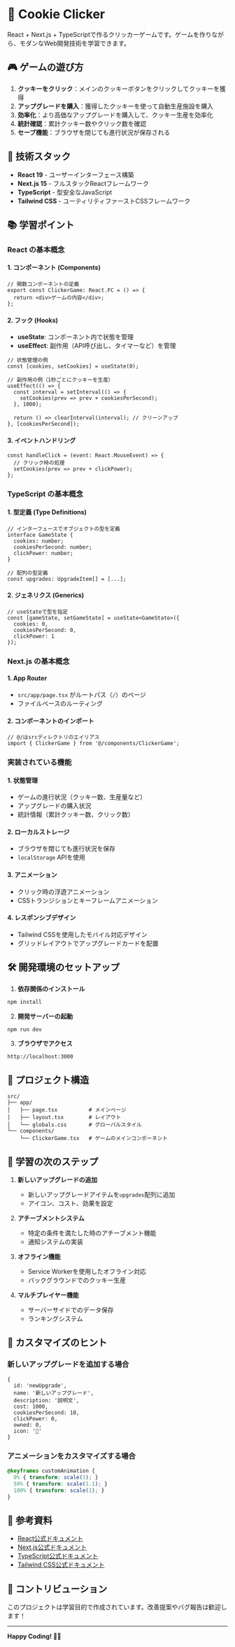 # 🍪 Cookie Clicker

React + Next.js + TypeScriptで作るクリッカーゲームです。ゲームを作りながら、モダンなWeb開発技術を学習できます。

## 🎮 ゲームの遊び方

1. **クッキーをクリック**：メインのクッキーボタンをクリックしてクッキーを獲得
2. **アップグレードを購入**：獲得したクッキーを使って自動生産施設を購入
3. **効率化**：より高価なアップグレードを購入して、クッキー生産を効率化
4. **統計確認**：累計クッキー数やクリック数を確認
5. **セーブ機能**：ブラウザを閉じても進行状況が保存される

## 🚀 技術スタック

- **React 19** - ユーザーインターフェース構築
- **Next.js 15** - フルスタックReactフレームワーク
- **TypeScript** - 型安全なJavaScript
- **Tailwind CSS** - ユーティリティファーストCSSフレームワーク

## 📚 学習ポイント

### React の基本概念

#### 1. コンポーネント (Components)
```tsx
// 関数コンポーネントの定義
export const ClickerGame: React.FC = () => {
  return <div>ゲームの内容</div>;
};
```

#### 2. フック (Hooks)
- **useState**: コンポーネント内で状態を管理
- **useEffect**: 副作用（API呼び出し、タイマーなど）を管理

```tsx
// 状態管理の例
const [cookies, setCookies] = useState(0);

// 副作用の例（1秒ごとにクッキーを生産）
useEffect(() => {
  const interval = setInterval(() => {
    setCookies(prev => prev + cookiesPerSecond);
  }, 1000);
  
  return () => clearInterval(interval); // クリーンアップ
}, [cookiesPerSecond]);
```

#### 3. イベントハンドリング
```tsx
const handleClick = (event: React.MouseEvent) => {
  // クリック時の処理
  setCookies(prev => prev + clickPower);
};
```

### TypeScript の基本概念

#### 1. 型定義 (Type Definitions)
```tsx
// インターフェースでオブジェクトの型を定義
interface GameState {
  cookies: number;
  cookiesPerSecond: number;
  clickPower: number;
}

// 配列の型定義
const upgrades: UpgradeItem[] = [...];
```

#### 2. ジェネリクス (Generics)
```tsx
// useStateで型を指定
const [gameState, setGameState] = useState<GameState>({
  cookies: 0,
  cookiesPerSecond: 0,
  clickPower: 1
});
```

### Next.js の基本概念

#### 1. App Router
- `src/app/page.tsx` がルートパス（`/`）のページ
- ファイルベースのルーティング

#### 2. コンポーネントのインポート
```tsx
// @/はsrcディレクトリのエイリアス
import { ClickerGame } from '@/components/ClickerGame';
```

### 実装されている機能

#### 1. 状態管理
- ゲームの進行状況（クッキー数、生産量など）
- アップグレードの購入状況
- 統計情報（累計クッキー数、クリック数）

#### 2. ローカルストレージ
- ブラウザを閉じても進行状況を保存
- `localStorage` APIを使用

#### 3. アニメーション
- クリック時の浮遊アニメーション
- CSSトランジションとキーフレームアニメーション

#### 4. レスポンシブデザイン
- Tailwind CSSを使用したモバイル対応デザイン
- グリッドレイアウトでアップグレードカードを配置

## 🛠️ 開発環境のセットアップ

1. **依存関係のインストール**
```bash
npm install
```

2. **開発サーバーの起動**
```bash
npm run dev
```

3. **ブラウザでアクセス**
```
http://localhost:3000
```

## 📁 プロジェクト構造

```
src/
├── app/
│   ├── page.tsx          # メインページ
│   ├── layout.tsx        # レイアウト
│   └── globals.css       # グローバルスタイル
└── components/
    └── ClickerGame.tsx   # ゲームのメインコンポーネント
```

## 🎯 学習の次のステップ

1. **新しいアップグレードの追加**
   - 新しいアップグレードアイテムを`upgrades`配列に追加
   - アイコン、コスト、効果を設定

2. **アチーブメントシステム**
   - 特定の条件を満たした時のアチーブメント機能
   - 通知システムの実装

3. **オフライン機能**
   - Service Workerを使用したオフライン対応
   - バックグラウンドでのクッキー生産

4. **マルチプレイヤー機能**
   - サーバーサイドでのデータ保存
   - ランキングシステム

## 🔧 カスタマイズのヒント

### 新しいアップグレードを追加する場合
```tsx
{
  id: 'newUpgrade',
  name: '新しいアップグレード',
  description: '説明文',
  cost: 1000,
  cookiesPerSecond: 10,
  clickPower: 0,
  owned: 0,
  icon: '🎯'
}
```

### アニメーションをカスタマイズする場合
```css
@keyframes customAnimation {
  0% { transform: scale(1); }
  50% { transform: scale(1.1); }
  100% { transform: scale(1); }
}
```

## 📖 参考資料

- [React公式ドキュメント](https://react.dev/)
- [Next.js公式ドキュメント](https://nextjs.org/docs)
- [TypeScript公式ドキュメント](https://www.typescriptlang.org/docs/)
- [Tailwind CSS公式ドキュメント](https://tailwindcss.com/docs)

## 🤝 コントリビューション

このプロジェクトは学習目的で作成されています。改善提案やバグ報告は歓迎します！

---

**Happy Coding! 🍪✨**
